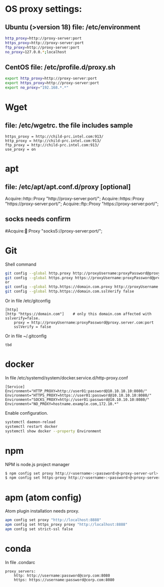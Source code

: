 # OS proxy settings:
## Ubuntu (>version 18) file: /etc/environment
```bash
http_proxy=http://proxy-server:port
https_proxy=http://proxy-server:port
ftp_proxy=http://proxy-server:port
no_proxy=127.0.0.*;localhost
```

## CentOS file: /etc/profile.d/proxy.sh
```bash
export http_proxy=http://proxy-server:port
export https_proxy=http://proxy-server:port
export no_proxy="192.168.*.*"
```


# Wget
## file: /etc/wgetrc. the file includes sample
```text
https_proxy = http://child-prc.intel.com:913/
http_proxy = http://child-prc.intel.com:913/
ftp_proxy = http://child-prc.intel.com:913/
use_proxy = on
```


# apt
## file: /etc/apt/apt.conf.d/proxy [optional]
Acquire::http::Proxy "http://proxy-server:port/";
Acquire::https::Proxy "https://proxy-server:port/";
Acquire::ftp::Proxy "https://proxy-server:port/";
## socks needs confirm
#Acquire::socks::Proxy "socks5://proxy-server:port/"; 


# Git
Shell command
```bash
git config --global http.proxy http://proxyUsername:proxyPassword@proxy.server.com:port
git config --global https.proxy https://proxyUsername:proxyPassword@proxy.server.com:port
or
git config --global http.https://domain.com.proxy http://proxyUsername:proxyPassword@proxy.server.com:port
git config --global http.https://domain.com.sslVerify false
```

Or in file /etc/gitconfig
```text
[http]
[http "https://domain.com"]    # only this domain.com affected with sslverify=false.
	proxy = http://proxyUsername:proxyPassword@proxy.server.com:port
	sslVerify = false
```

Or in file ~/.gitconfig
```text
tbd
```


# docker
In file /etc/systemd/system/docker.service.d/http-proxy.conf
```text
[Service]
Environment="HTTP_PROXY=http://user01:password@10.10.10.10:8080/"
Environment="HTTPS_PROXY=https://user01:password@10.10.10.10:8080/"
Environment="SOCKS_PROXY=http://user01:password@10.10.10.10:8080/"
Environment="NO_PROXY=hostname.example.com,172.10.*"
```
Enable configuration.
```bash
systemctl daemon-reload
systemctl restart docker
systemctl show docker --property Environment
```

# npm
NPM is node.js project manager
```bash
$ npm config set proxy http://<username>:<password>@<proxy-server-url>:<port>
$ npm config set https-proxy http://<username>:<password>@<proxy-server-url>:<port>
```


# apm (atom config)
Atom plugin installation needs proxy.
```bash
apm config set proxy "http://localhost:8888"
apm config set https_proxy proxy "http://localhost:8888"
apm config set strict-ssl false
```

# conda
In file .condarc
```text
proxy_servers:
    http: http://username:password@corp.com:8080
    https: https://username:password@corp.com:8080
```
